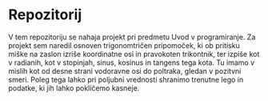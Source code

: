 # Repozitorij

V tem repozitoriju se nahaja projekt pri predmetu Uvod v programiranje.
Za projekt sem naredil osnoven trigonomtričen pripomoček, ki ob pritisku
miške na zaslon izriše koordinatne osi in pravokoten trikontnik, ter
izpiše kot v radianih, kot v stopinjah, sinus, kosinus in tangens tega
kota. Tu imamo v mislih kot od desne strani vodoravne osi do poltraka, 
gledan v pozitvni smeri.
Poleg tega lahko pri poljubni vrednosti shranimo trenutne lego in podatke,
ki jih lahko pokličemo kasneje.